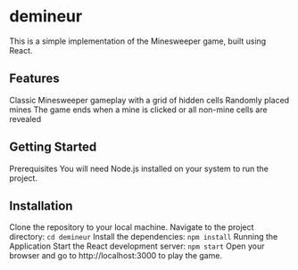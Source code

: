 # demineur
This is a simple implementation of the Minesweeper game, built using React.

## Features
Classic Minesweeper gameplay with a grid of hidden cells
Randomly placed mines
The game ends when a mine is clicked or all non-mine cells are revealed

## Getting Started
Prerequisites
You will need Node.js installed on your system to run the project.

## Installation
Clone the repository to your local machine.
Navigate to the project directory:
```cd demineur```
Install the dependencies:
```npm install```
Running the Application
Start the React development server:
```npm start```
Open your browser and go to http://localhost:3000 to play the game.
